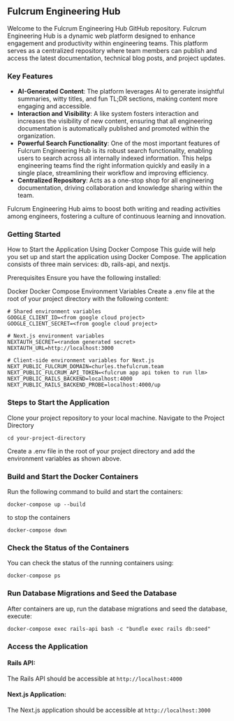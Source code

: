## Fulcrum Engineering Hub

Welcome to the Fulcrum Engineering Hub GitHub repository. Fulcrum Engineering Hub is a dynamic web platform designed to enhance engagement and productivity within engineering teams. This platform serves as a centralized repository where team members can publish and access the latest documentation, technical blog posts, and project updates.

### Key Features

- **AI-Generated Content**: The platform leverages AI to generate insightful summaries, witty titles, and fun TL;DR sections, making content more engaging and accessible.
- **Interaction and Visibility**: A like system fosters interaction and increases the visibility of new content, ensuring that all engineering documentation is automatically published and promoted within the organization.
- **Powerful Search Functionality**: One of the most important features of Fulcrum Engineering Hub is its robust search functionality, enabling users to search across all internally indexed information. This helps engineering teams find the right information quickly and easily in a single place, streamlining their workflow and improving efficiency.
- **Centralized Repository**: Acts as a one-stop shop for all engineering documentation, driving collaboration and knowledge sharing within the team.

Fulcrum Engineering Hub aims to boost both writing and reading activities among engineers, fostering a culture of continuous learning and innovation.

### Getting Started

How to Start the Application Using Docker Compose
This guide will help you set up and start the application using Docker Compose. The application consists of three main services: db, rails-api, and nextjs.

Prerequisites
Ensure you have the following installed:

Docker
Docker Compose
Environment Variables
Create a .env file at the root of your project directory with the following content:

```
# Shared environment variables
GOOGLE_CLIENT_ID=<from google cloud project>
GOOGLE_CLIENT_SECRET=<from google cloud project>

# Next.js environment variables
NEXTAUTH_SECRET=<random generated secret>
NEXTAUTH_URL=http://localhost:3000

# Client-side environment variables for Next.js
NEXT_PUBLIC_FULCRUM_DOMAIN=churles.thefulcrum.team
NEXT_PUBLIC_FULCRUM_API_TOKEN=<fulcrum app api token to run llm>
NEXT_PUBLIC_RAILS_BACKEND=localhost:4000
NEXT_PUBLIC_RAILS_BACKEND_PROBE=localhost:4000/up

```

### Steps to Start the Application

Clone your project repository to your local machine. Navigate to the Project Directory

```
cd your-project-directory
```

Create a .env file in the root of your project directory and add the environment variables as shown above.

### Build and Start the Docker Containers

Run the following command to build and start the containers:

```
docker-compose up --build
```

to stop the containers

```
docker-compose down
```

### Check the Status of the Containers

You can check the status of the running containers using:

```
docker-compose ps
```

### Run Database Migrations and Seed the Database

After containers are up, run the database migrations and seed the database, execute:

```
docker-compose exec rails-api bash -c "bundle exec rails db:seed"
```

### Access the Application

#### Rails API: 
The Rails API should be accessible at `http://localhost:4000`

#### Next.js Application: 

The Next.js application should be accessible at `http://localhost:3000`

